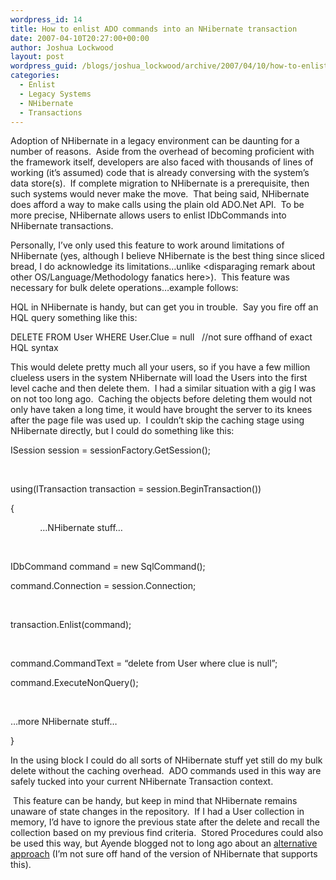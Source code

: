```yaml
---
wordpress_id: 14
title: How to enlist ADO commands into an NHibernate transaction
date: 2007-04-10T20:27:00+00:00
author: Joshua Lockwood
layout: post
wordpress_guid: /blogs/joshua_lockwood/archive/2007/04/10/how-to-enlist-ado-commands-into-an-nhibernate-transaction.aspx
categories:
  - Enlist
  - Legacy Systems
  - NHibernate
  - Transactions
---
```

<SPAN>Adoption of NHibernate in a legacy environment can be daunting for a number of reasons.&nbsp; Aside from the overhead of becoming proficient with the framework itself, developers are also faced with thousands of lines of working (it&#8217;s assumed) code that is already conversing with the system&#8217;s data store(s).&nbsp; If complete migration to NHibernate is a prerequisite, then such systems would never make the move.&nbsp; That being said, NHibernate does afford a way to make calls&nbsp;using&nbsp;the plain old ADO.Net API.&nbsp; To be more precise, NHibernate allows users to enlist IDbCommands into NHibernate transactions.</SPAN>


  


<SPAN>Personally, I&#8217;ve only used this feature to work around limitations of NHibernate (yes, although I believe NHibernate is the best thing since sliced bread, I do acknowledge its limitations&#8230;unlike <disparaging remark about other OS/Language/Methodology fanatics here>).<SPAN>&nbsp; </SPAN>This feature was necessary for bulk&nbsp;delete operations…example follows:</SPAN>


  


<SPAN>HQL in NHibernate is handy, but can get you in trouble.<SPAN>&nbsp; </SPAN>Say you fire off an HQL query something like this:</SPAN>


  


<SPAN>DELETE FROM User WHERE User.Clue = null&nbsp;&nbsp; //not sure offhand of exact HQL syntax</SPAN>


  


<SPAN>This would delete pretty much all your users, so if you have a few million clueless users in the system NHibernate will load the Users into the first level cache and then delete them.<SPAN>&nbsp; </SPAN>I had a similar situation with a gig I was on not too long ago.<SPAN>&nbsp; </SPAN>Caching the objects before deleting them would not only have taken a long time, it would have brought the server to its knees after the page file was used up.<SPAN>&nbsp; </SPAN>I couldn’t skip the caching stage using NHibernate directly, but I could do something like this:</SPAN>


  


<P class="MsoNormal">
  <SPAN>ISession session = sessionFactory.GetSession();</SPAN>
</P>


  


<P class="MsoNormal">
  <SPAN><SPAN>&nbsp;&nbsp;&nbsp;&nbsp;&nbsp;&nbsp;&nbsp;&nbsp;&nbsp;&nbsp;&nbsp; </SPAN></SPAN>
</P>


  


<P class="MsoNormal">
  <SPAN>using</SPAN><SPAN>(ITransaction transaction = session.BeginTransaction())</SPAN>
</P>


  


<P class="MsoNormal">
  <SPAN>{</SPAN>
</P>


  


<P class="MsoNormal">
  <SPAN>&nbsp;&nbsp;&nbsp;&nbsp;&nbsp;&nbsp;&nbsp;&nbsp;&nbsp;&nbsp;&nbsp; &#8230;NHibernate stuff&#8230;</SPAN>
</P>


  


<P class="MsoNormal">
  <SPAN></SPAN>&nbsp;
</P>


  


<P class="MsoNormal">
  <SPAN>IDbCommand command = <SPAN>new</SPAN> SqlCommand();</SPAN>
</P>


  


<P class="MsoNormal">
  <SPAN>command.Connection = session.Connection;</SPAN>
</P>


  


<P class="MsoNormal">
  <SPAN>&nbsp;</SPAN>
</P>


  


<P class="MsoNormal">
  <SPAN>transaction.Enlist(command);</SPAN>
</P>


  


<P class="MsoNormal">
  <SPAN>&nbsp;</SPAN>
</P>


  


<P class="MsoNormal">
  <SPAN>command.CommandText = &#8220;delete from User where clue is null&#8221;;</SPAN>
</P>


  


<P class="MsoNormal">
  <SPAN>command.ExecuteNonQuery();</SPAN>
</P>


  


<P class="MsoNormal">
  <SPAN></SPAN>&nbsp;
</P>


  


<P class="MsoNormal">
  <SPAN>&#8230;more NHibernate stuff&#8230;&nbsp;</SPAN>
</P>


  


<P class="MsoNormal">
  <SPAN>}</SPAN>
</P>


  


<SPAN>In the using block I could do all sorts of NHibernate stuff yet still do my bulk delete without the caching overhead.<SPAN>&nbsp; </SPAN>ADO commands used in this way are safely tucked into your current NHibernate Transaction context.</SPAN>


  


<SPAN>&nbsp;</SPAN><SPAN>This feature can be handy, but keep in mind that NHibernate remains unaware of state changes in the repository.<SPAN>&nbsp; </SPAN>If I had a User collection in memory, I’d have to ignore the previous state after the delete and recall the collection based on my previous find criteria. <SPAN>&nbsp;</SPAN>Stored Procedures could also be used this way, but Ayende blogged not to long ago about an <A href="http://www.ayende.com/Blog/archive/7263.aspx">alternative approach</A> (I’m not sure off hand of the version of NHibernate that supports this).</SPAN>


  


&nbsp;